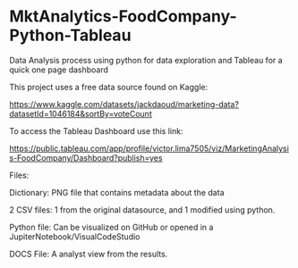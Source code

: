 # MktAnalytics-FoodCompany-Python-Tableau
Data Analysis process using python for data exploration and Tableau for a quick one page dashboard

This project uses a free data source found on Kaggle:

https://www.kaggle.com/datasets/jackdaoud/marketing-data?datasetId=1046184&sortBy=voteCount

To access the Tableau Dashboard use this link:

https://public.tableau.com/app/profile/victor.lima7505/viz/MarketingAnalysis-FoodCompany/Dashboard?publish=yes

Files:

Dictionary: PNG file that contains metadata about the data

2 CSV files: 1 from the original datasource, and 1 modified using python.

Python file: Can be visualized on GitHub or opened in a JupiterNotebook/VisualCodeStudio

DOCS File: A analyst view from the results.
